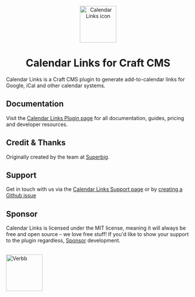 <p align="center"><img src="https://verbb.imgix.net/plugins/calendar-links/calendar-links-icon.svg" width="100" height="100" alt="Calendar Links icon"></p>
<h1 align="center">Calendar Links for Craft CMS</h1>

Calendar Links is a Craft CMS plugin to generate add-to-calendar links for Google, iCal and other calendar systems.

## Documentation
Visit the [Calendar Links Plugin page](https://verbb.io/craft-plugins/calendar-links) for all documentation, guides, pricing and developer resources.

## Credit & Thanks
Originally created by the team at [Superbig](https://superbig.co/).

## Support
Get in touch with us via the [Calendar Links Support page](https://verbb.io/craft-plugins/calendar-links/support) or by [creating a Github issue](https://github.com/verbb/calendar-links/issues)

## Sponsor
Calendar Links is licensed under the MIT license, meaning it will always be free and open source – we love free stuff! If you'd like to show your support to the plugin regardless, [Sponsor](https://github.com/sponsors/verbb) development.

<h2></h2>

<a href="https://verbb.io" target="_blank">
    <img width="100" src="https://verbb.io/assets/img/verbb-pill.svg" alt="Verbb">
</a>
